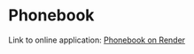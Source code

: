 # Phonebook

Link to online application: [Phonebook on Render](https://phonebook-backend-2bem.onrender.com/)